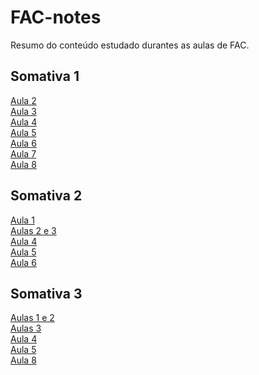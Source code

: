 # FAC-notes

Resumo do conteúdo estudado durantes as aulas de FAC.

## Somativa 1

[Aula 2](./notas_de_aula/somativa1/aula2.md) <br>
[Aula 3](./notas_de_aula/somativa1/aula3.md) <br/>
[Aula 4](./notas_de_aula/somativa1/aula4.md) <br/>
[Aula 5](./notas_de_aula/somativa1/aula5.md) <br/>
[Aula 6](./notas_de_aula/somativa1/aula6.md) <br/>
[Aula 7](./notas_de_aula/somativa1/aula7.md) <br/>
[Aula 8](./notas_de_aula/somativa1/aula8.md) <br/>

## Somativa 2

[Aula 1](./notas_de_aula/somativa2/aula1.md) <br>
[Aulas 2 e 3](./notas_de_aula/somativa2/aula2_3.md) <br/>
[Aula 4](./notas_de_aula/somativa2/aula4.md) <br/>
[Aula 5](./notas_de_aula/somativa2/aula5.md) <br/>
[Aula 6](./notas_de_aula/somativa2/aula6.md) <br/>

## Somativa 3

[Aulas 1 e 2](./notas_de_aula/somativa3/aula1_2.md) <br>
[Aulas 3](./notas_de_aula/somativa3/aula3.md) <br/>
[Aula 4](./notas_de_aula/somativa3/aula4.md) <br/>
[Aula 5](./notas_de_aula/somativa3/aula5.md) <br/>
[Aula 8](./notas_de_aula/somativa3/aula8.md) <br/>
